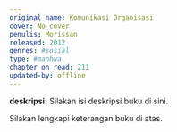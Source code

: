 ```yaml
---
original name: Komunikasi Organisasi
cover: No cover
penulis: Morissan
released: 2012
genres: #sosial
type: #manhwa
chapter on read: 211
updated-by: offline
---
```


**deskripsi:** Silakan isi deskripsi buku di sini.

Silakan lengkapi keterangan buku di atas.